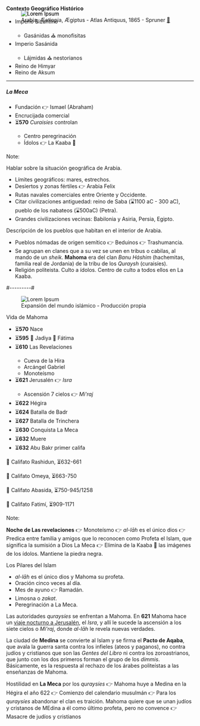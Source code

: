 <div class="container-slide">
<figure style="position:absolute;">
  <img class="full" style="max-height:70vh" data-src="images/assets-Arabia.jpg" alt="Lorem Ipsum">
  <figcaption>Arabia, Æetiopia, Ægiptus - Atlas Antiquus, 1865 - Spruner <a href="https://www.ign.es/web/catalogo-cartoteca/resources/html/009155.html" target="_blank">🔗</a></figcaption>
</figure>
<div class="fragment fade-in" style="position:absolute;">
  <figure>
    <img class="full" style="max-height:70vh" data-src="images/assets-Arabia-contexto-histo.png" alt="Lorem Ipsum">
    <figcaption></figcaption>
  </figure>
</div>						
  <div class="sidebarTop">
      <h4>Contexto Geográfico Histórico</h4>
      <ul>
        <li>Imperio Bizantino</li>
        <ul>
          <li>Gasánidas ⛪️ monofisitas</li>
        </ul>
        <li>Imperio Sasánida</li>
        <ul>
          <li>Lájmidas ⛪️ nestorianos</li>
        </ul>        
        <li>Reino de Himyar</li>
        <li>Reino de Aksum</li>
      </ul>
      <hr/>
      <h5>La Meca</h5>
      <ul>
        <li>Fundación 👉 Ismael (Abraham)</li>
        <li>Encrucijada comercial</li>
        <li>⏳<strong>570</strong> <em>Curaisíes</em> controlan</li>
        <ul>
          <li>Centro peregrinación</li>
          <li>Ídolos 👉 La Kaaba 🕋</li>
        </ul>        
      </ul>  
  </div>
</div>

Note:

Hablar sobre la situación geográfica de Arabia.

* Límites geográficos: mares, estrechos.
* Desiertos y zonas fértiles 👉 Arabia Felix
* Rutas navales comerciales entre Oriente y Occidente.
* Citar civilizaciones antiguedad: reino de Saba (⌛️1100 aC - 300 aC), pueblo de los nabateos (⌛️500aC) (Petra).
* Grandes civilizaciones vecinas: Babilonia y Asiria, Persia, Egipto.

Descripción de los pueblos que habitan en el interior de Arabia.

* Pueblos nómadas de origen semítico 👉 Beduinos 👉 Trashumancia. 
* Se agrupan en clanes que a su vez se unen en tribus o cabilas, al mando de un *sheik*. **Mahoma** era del clan *Banu Háshim* (hachemitas, familia real de Jordania) de la tribu de los *Quraysh* (curaisíes).
* Religión politeista. Culto a ídolos. Centro de culto a todos ellos en La Kaaba.


#---------#

<div class="container-slide">
  <div class="l-simple">
    <figure>
      <img class="full" style="max-height:60vh" data-src="images/assets-expansion-islamica-mapa.jpg" alt="Lorem Ipsum">
      <figcaption>Expansión del mundo islámico - Producción propia</figcaption>
    </figure>
    <div class="sidebarMedium">
      <p>
        Vida de Mahoma
      </p>
      <ul>
        <li>⏳<strong>570</strong> Nace</li>
        <li>⏳<strong>595</strong> 💍 Jadiya 🍼 Fátima</li>
        <li>⏳<strong>610</strong> Las Revelaciones</li>
        <ul>
          <li>Cueva de la Hira</li>
          <li>Arcángel Gabriel</li>
          <li>Monoteísmo</li>
        </ul>
        <li>⏳<strong>621</strong> Jerusalén 👉 <em>Isra</em></li>
        <ul>
          <li>Ascensión 7 cielos 👉 <em>Mi'raj</em></li>
        </ul>
        <li>⏳<strong>622</strong> Hégira</li>
        <li>⏳<strong>624</strong> Batalla de Badr</li>
        <li>⏳<strong>627</strong> Batalla de Trinchera</li>
        <li>⏳<strong>630</strong> Conquista La Meca</li>
        <li>⏳<strong>632</strong> Muere</li>
        <li>⏳<strong>632</strong> Abu Bakr primer califa</li>
      </ul>
      <p>
        🕌 Califato Rashidun, ⏳632-661
      </p>
      <p>
        🕌 Califato Omeya, ⏳663-750
      </p>
      <p>
        🕌 Califato Abasida, ⏳750-945/1258
      </p>
      <p>
        🕌 Califato Fatimí, ⏳909-1171
      </p>      
    </div>
  </div>
</div>


Note:

**Noche de Las revelaciones** 👉  Monoteísmo 👉 *al-lāh* es el único dios 👉 Predica entre familia y amigos que lo reconocen como Profeta el Islam, que significa la sumisión a Dios
La Meca 👉 Elimina de la Kaaba 🕋 las imágenes de los ídolos. Mantiene la piedra negra.

Los Pilares del Islam

* *al-lāh* es el único dios y Mahoma su profeta.
* Oración cinco veces al día.
* Mes de ayuno 👉 Ramadán.
* Limosna o *zakat*.
* Peregrinación a La Meca.

Las autoridades *quraysíes* se enfrentan a Mahoma. En **621** Mahoma hace un [viaje nocturno a Jerusalén](https://es.wikipedia.org/wiki/Isra_y_Mirach), el *Isra*, y allí le sucede la ascensión a los siete cielos o *Mi'raj*, donde *al-lāh* le revela nuevas verdades. 

La ciudad de **Medina** se convierte al Islam y se firma el **Pacto de Aqaba**, que avala la guerra santa contra los infieles (ateos y paganos), no contra judíos y cristianos que son las *Gentes del Libro* ni contra los zoroastrianos, que junto con los dos primeros forman el grupo de los *dimmis*. Básicamente, es la respuesta al rechazo de los árabes politeístas a las enseñanzas de Mahoma.

Hostilidad en **La Meca** por los *quraysíes* 👉 Mahoma huye a Medina en la Hégira el año 622 👉 Comienzo del calendario musulmán 👉 Para los *quraysíes* abandonar el clan es traición. Mahoma quiere que se unan judíos y cristanos de MEdina a él como último profeta, pero no convence  👉 Masacre de judíos y cristianos

